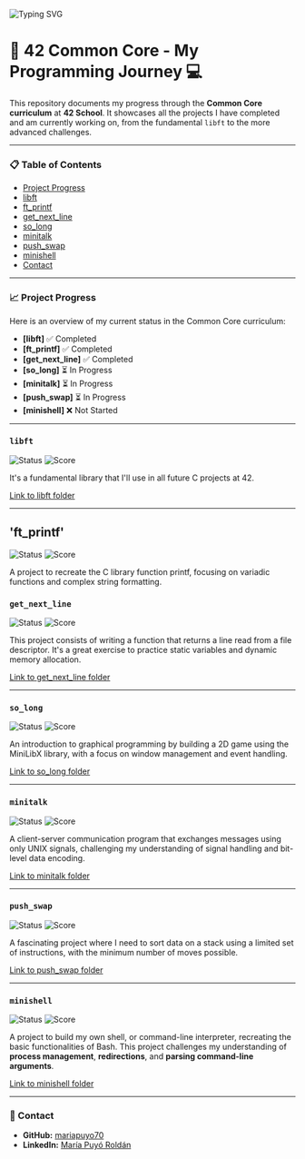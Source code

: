 ![Typing SVG](https://readme-typing-svg.herokuapp.com?font=Fira+Code&size=30&duration=3000&pause=500&color=F7F7F7&background=000000&vCenter=true&width=750&lines=Welcome+to+my+42+Common+Core+repository!;Check+out+my+projects+below.)

# 🚀 42 Common Core - My Programming Journey 💻

This repository documents my progress through the **Common Core curriculum** at **42 School**. It showcases all the projects I have completed and am currently working on, from the fundamental `libft` to the more advanced challenges.

---

### 📋 Table of Contents
- [Project Progress](#project-progress)
- [libft](#libft)
- [ft_printf](#ft_printf)
- [get_next_line](#get_next_line)
- [so_long](#so_long)
- [minitalk](#minitalk)
- [push_swap](#push_swap)
- [minishell](#minishell)
- [Contact](#contact)

---

### 📈 Project Progress

Here is an overview of my current status in the Common Core curriculum:

- **[libft]** :white_check_mark: Completed
- **[ft_printf]** :white_check_mark: Completed
- **[get_next_line]** :white_check_mark: Completed
- **[so_long]** :hourglass_flowing_sand: In Progress
- **[minitalk]** :hourglass_flowing_sand: In Progress
- **[push_swap]** :hourglass_flowing_sand: In Progress
- **[minishell]** :x: Not Started

---

### `libft`

![Status](https://img.shields.io/badge/status-Completed-brightgreen)
![Score](https://img.shields.io/badge/score-125%2F100-blue)

It's a fundamental library that I'll use in all future C projects at 42.

[Link to libft folder](./libft)

---

## 'ft_printf'

![Status](https://img.shields.io/badge/status-Completed-brightgreen)
![Score](https://img.shields.io/badge/score-125%2F100-blue)

A project to recreate the C library function printf, focusing on variadic functions and complex string formatting.


### `get_next_line`

![Status](https://img.shields.io/badge/status-Completed-brightgreen)
![Score](https://img.shields.io/badge/score-125%2F100-blue)

This project consists of writing a function that returns a line read from a file descriptor. It's a great exercise to practice static variables and dynamic memory allocation.

[Link to get_next_line folder](./get_next_line)

---

### `so_long`

![Status](https://img.shields.io/badge/status-In_Progress-yellow)
![Score](https://img.shields.io/badge/score-N%2FA-lightgrey)

An introduction to graphical programming by building a 2D game using the MiniLibX library, with a focus on window management and event handling.

[Link to so_long folder](./so_long)

---

### `minitalk`

![Status](https://img.shields.io/badge/status-In_Progress-yellow)
![Score](https://img.shields.io/badge/score-N%2FA-lightgrey)

A client-server communication program that exchanges messages using only UNIX signals, challenging my understanding of signal handling and bit-level data encoding.

[Link to minitalk folder](./minitalk)

---

### `push_swap`

![Status](https://img.shields.io/badge/status-In_Progress-yellow)
![Score](https://img.shields.io/badge/score-N%2FA-lightgrey)

A fascinating project where I need to sort data on a stack using a limited set of instructions, with the minimum number of moves possible.

[Link to push_swap folder](./push_swap)

---

### `minishell`

![Status](https://img.shields.io/badge/status-Not_Started-lightgrey)
![Score](https://img.shields.io/badge/score-N%2FA-lightgrey)

A project to build my own shell, or command-line interpreter, recreating the basic functionalities of Bash. This project challenges my understanding of **process management**, **redirections**, and **parsing command-line arguments**.

[Link to minishell folder](./minishell)

---

### 📧 Contact

- **GitHub:** [mariapuyo70](https://github.com/mariapuyo70)
- **LinkedIn:** [María Puyó Roldán](www.linkedin.com/in/maria-puyo-roldan)


